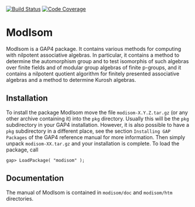 [![Build Status](https://travis-ci.org/gap-packages/modisom.svg?branch=master)](https://travis-ci.org/gap-packages/modisom)
[![Code Coverage](https://codecov.io/github/gap-packages/modisom/coverage.svg?branch=master&token=)](https://codecov.io/gh/gap-packages/modisom)


# ModIsom

ModIsom is a GAP4 package. It contains various methods for computing with 
nilpotent associative algebras. In particular, it contains a method to 
determine the automorphism group and to test isomorphis of such algebras 
over finite fields and of modular group algebras of finite p-groups, and 
it contains a nilpotent quotient algorithm for finitely presented associative 
algebras and a method to determine Kurosh algebras.


## Installation

To install the package ModIsom move the file `modisom-X.Y.Z.tar.gz`
(or any other archive containing it) into the `pkg` directory.
Usually this will be the `pkg` subdirectory in your GAP4 installation.
However, it is also possible to have a `pkg` subdirectory in a different
place, see the section `Installing GAP Packages` of the GAP4 reference
manual for more information. Then simply unpack `modisom-XX.tar.gz` and
your installation is complete. To load the package, call

    gap> LoadPackage( "modisom" );

             
## Documentation

The manual of ModIsom is contained in `modisom/doc` and `modisom/htm`
directories.
